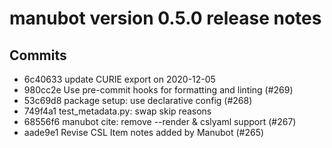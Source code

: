 manubot version 0.5.0 release notes
===================================

Commits
-------

- 6c40633 update CURIE export on 2020-12-05
- 980cc2e Use pre-commit hooks for formatting and linting (#269)
- 53c69d8 package setup: use declarative config (#268)
- 749f4a1 test_metadata.py: swap skip reasons
- 68556f6 manubot cite: remove --render & cslyaml support (#267)
- aade9e1 Revise CSL Item notes added by Manubot (#265)
